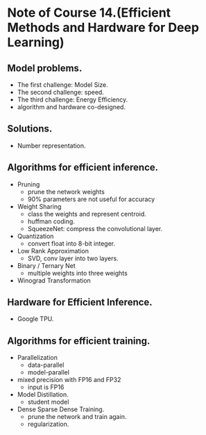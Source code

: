 # Note of Course 14.(Efficient Methods and Hardware for Deep Learning)

## Model problems.
- The first challenge: Model Size.
- The second challenge: speed.
- The third challenge: Energy Efficiency.
- algorithm and hardware co-designed.

## Solutions.
- Number representation.

## Algorithms for efficient inference.
- Pruning
	- prune the network weights
	- 90% parameters are not useful for accuracy
- Weight Sharing
	- class the weights and represent centroid.
	- huffman coding.
	- SqueezeNet: compress the convolutional layer.
- Quantization
	- convert float into 8-bit integer.
- Low Rank Approximation
	- SVD, conv layer into two layers.
- Binary / Ternary Net
	- multiple weights into three weights
- Winograd Transformation

## Hardware for Efficient Inference.
- Google TPU.

## Algorithms for efficient training.
- Parallelization
	- data-parallel
	- model-parallel
- mixed precision with FP16 and FP32
	- input is FP16
- Model Distillation.
	-  student model
- Dense Sparse Dense Training.
	- prune the network and train again.
	- regularization.

## 

